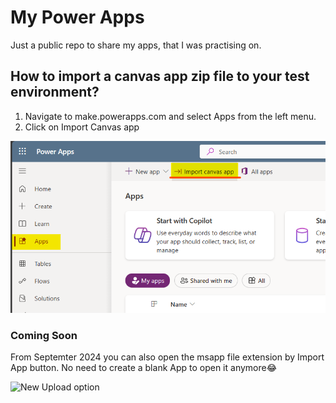 # My Power Apps

Just a public repo to share my apps, that I was practising on.

## How to import a canvas app zip file to your test environment?

1. Navigate to make.powerapps.com and select Apps from the left menu.
2. Click on Import Canvas app

![How to screenshot](https://github.com/kborkowski/powerapps/blob/main/Screenshot%202024-03-02%20171930.png)

### Coming Soon

From Septemter 2024 you can also open the msapp file extension by Import App button. No need to create a blank App to open it anymore😂

![New Upload option](https://media.licdn.com/dms/image/v2/D4E22AQH-qcOtyjOqHA/feedshare-shrink_800/feedshare-shrink_800/0/1725609714761?e=1728518400&v=beta&t=knflHSOS15hhrHPyo5P_gCReLq_sDHUxLBJF9_eLYv0)
